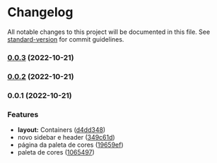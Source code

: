 # Changelog

All notable changes to this project will be documented in this file. See [standard-version](https://github.com/conventional-changelog/standard-version) for commit guidelines.

### [0.0.3](https://github.com/vitoramaral10/get_bootstrap/compare/v0.0.2...v0.0.3) (2022-10-21)

### [0.0.2](https://github.com/vitoramaral10/get_bootstrap/compare/v0.0.1...v0.0.2) (2022-10-21)

### 0.0.1 (2022-10-21)


### Features

* **layout:** Containers ([d4dd348](https://github.com/vitoramaral10/get_bootstrap/commit/d4dd34892c39eab71dc053f0669ba63343ef31b7))
* novo sidebar e header ([349c61d](https://github.com/vitoramaral10/get_bootstrap/commit/349c61df26c238127ebffc31b263537880644c8d))
* página da paleta de cores ([19659ef](https://github.com/vitoramaral10/get_bootstrap/commit/19659ef028894fa063c422b8a700eaddfb98be6f))
* paleta de cores ([1065497](https://github.com/vitoramaral10/get_bootstrap/commit/1065497bc5685f934356e6177d4138945d45ed20))
